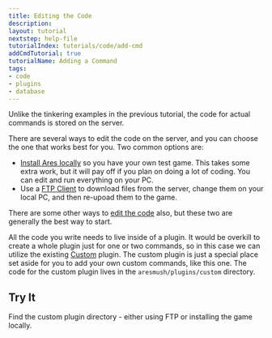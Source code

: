 ```yaml
---
title: Editing the Code
description:
layout: tutorial
nextstep: help-file
tutorialIndex: tutorials/code/add-cmd
addCmdTutorial: true
tutorialName: Adding a Command
tags: 
- code
- plugins
- database
---
```


Unlike the tinkering examples in the previous tutorial, the code for actual commands is stored on the server.

There are several ways to edit the code on the server, and you can choose the one that works best for you.  Two common options are:

* [Install Ares locally](/tutorials/code/local-setup) so you have your own test game.  This takes some extra work, but it will pay off if you plan on doing a lot of coding.  You can edit and run everything on your PC.
* Use a [FTP Client](/tutorials/code/editing) to download files from the server, change them on your local PC, and then re-upoad them to the game.

There are some other ways to [edit the code](/tutorials/code/editing) also, but these two are generally the best way to start.

All the code you write needs to live inside of a plugin.  It would be overkill to create a whole plugin just for one or two commands, so in this case we can utilize the existing [Custom](/tutorials/code/custom) plugin.  The custom plugin is just a special place set aside for you to add your own custom commands, like this one.  The code for the custom plugin lives in the `aresmush/plugins/custom` directory.

## Try It

Find the custom plugin directory - either using FTP or installing the game locally.

